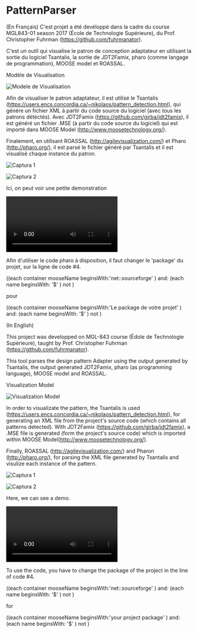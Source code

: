 # PatternParser

(En Français)
C'est projet a été devéloppé dans la cadre du course MGL843-01 season 2017 (École de Technologie Supérieure), du Prof. Christopher Fuhrman (https://github.com/fuhrmanator).

C'est un outil qui visualise le patron de conception adaptateur en utilisant la sortie du logiciel Tsantalis, la sortie de JDT2Famix, pharo (comme langage de programmation), MOOSE model et ROASSAL.

Modèle de Visualisation 

![Modele de Visualisation](https://github.com/tebo93/PatternParser/blob/master/imagen%20modelo%20de%20visualisation.PNG)

Afin de visualiser le patron adaptateur, il est utilisé le Tsantalis (https://users.encs.concordia.ca/~nikolaos/pattern_detection.html), qui génére un fichier XML à partir du code source du logiciel (avec tous les patrons détéctés). Avec JDT2Famix (https://github.com/girba/jdt2famix), il est généré un fichier .MSE (à partir du code source du logiciel) qui est importé dans MOOSE Model (http://www.moosetechnology.org/).

Finalement, en utilisant ROASSAL (http://agilevisualization.com/) et Pharo (http://pharo.org/), il est parsé le fichier généré par Tsantalis et il est visualisé chaque instance du patron.


![Captura 1](https://github.com/tebo93/PatternParser/blob/master/Capture%201.PNG)

![Captura 2](https://github.com/tebo93/PatternParser/blob/master/Captura%202.PNG)

Ici, on peut voir une petite demonstration

![Demonstration](https://raw.githubusercontent.com/tebo93/PatternParser/master/Demo.mp4)

Afin d'utiliser le code pharo à disposition, il faut changer le 'package' du projet, sur la ligne de code #4.

((each container mooseName beginsWith:'net::sourceforge' ) and: (each name beginsWith: '$' ) not )

pour

((each container mooseName beginsWith:'Le package de votre projet' ) and: (each name beginsWith: '$' ) not )

(In English)

This project was developped on MGL-843 course (Édole de Technologie Supérieure), taught by Prof. Christopher Fuhrman (https://github.com/fuhrmanator).

This tool parses the design pattern Adapter using the output generated by Tsantalis, the output generated JDT2Famix, pharo (as programming language), MOOSE model and ROASSAL.

Visualization Model

![Visualization Model](https://github.com/tebo93/PatternParser/blob/master/imagen%20modelo%20de%20visualisation.PNG)

In order to visualizate the pattern, the Tsantalis is used (https://users.encs.concordia.ca/~nikolaos/pattern_detection.html), for generating an XML file from the project's source code (which contains all patterns detected). With JDT2Famix (https://github.com/girba/jdt2famix), a .MSE file is generated (form the project's source code) which is imported within MOOSE Model(http://www.moosetechnology.org/).

Finally, ROASSAL (http://agilevisualization.com/) and Pharon (http://pharo.org/), for parsing the XML file generated by Tsantalis and visulize each instance of the pattern.

![Captura 1](https://github.com/tebo93/PatternParser/blob/master/Capture%201.PNG)

![Captura 2](https://github.com/tebo93/PatternParser/blob/master/Captura%202.PNG)

Here, we can see a demo.

![Demo](https://raw.githubusercontent.com/tebo93/PatternParser/master/Demo.mp4)

To use the code, you have to change the package of the project in the line of code #4.

((each container mooseName beginsWith:'net::sourceforge' ) and: (each name beginsWith: '$' ) not )

for

((each container mooseName beginsWith:'your project package' ) and: (each name beginsWith: '$' ) not )

